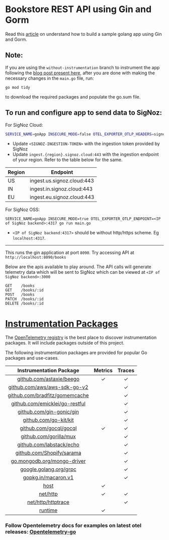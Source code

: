 # Bookstore REST API using Gin and Gorm

Read this [article](https://blog.logrocket.com/how-to-build-a-rest-api-with-golang-using-gin-and-gorm/) on understand how to build a sample golang app using Gin and Gorm.

## Note:
If you are using the `without-instrumentation` branch to instrument the app following the [blog post present here](https://signoz.io/opentelemetry/go/), after you are done with making the necessary changes in the `main.go` file, run:

```
go mod tidy
```
to download the required packages and populate the go.sum file. 


## To run and configure app to send data to SigNoz:

For SigNoz Cloud:

```bash
SERVICE_NAME=goApp INSECURE_MODE=false OTEL_EXPORTER_OTLP_HEADERS=signoz-access-token=<SIGNOZ-INGESTION-TOKEN> OTEL_EXPORTER_OTLP_ENDPOINT=ingest.{region}.signoz.cloud:443 go run main.go
```

- Update `<SIGNOZ-INGESTION-TOKEN>` with the ingestion token provided by SigNoz
- Update `ingest.{region}.signoz.cloud:443` with the ingestion endpoint of your region. Refer to the table below for the same.

| Region | Endpoint                   |
| ------ | -------------------------- |
| US     | ingest.us.signoz.cloud:443 |
| IN     | ingest.in.signoz.cloud:443 |
| EU     | ingest.eu.signoz.cloud:443 |

For SigNoz OSS:

```
SERVICE_NAME=goApp INSECURE_MODE=true OTEL_EXPORTER_OTLP_ENDPOINT=<IP of SigNoz backend>:4317 go run main.go
```

- `<IP of SigNoz backend:4317>` should be without http/https scheme. Eg `localhost:4317`.

---

This runs the gin application at port `8090`. Try accessing API at `http://localhost:8090/books`

Below are the apis available to play around. The API calls will generate telemetry data which will be sent to SigNoz which can be viewed at `<IP of SigNoz backend>:3000`

```
GET    /books                    
GET    /books/:id               
POST   /books                    
PATCH  /books/:id                
DELETE /books/:id                
```

# [Instrumentation Packages](https://github.com/open-telemetry/opentelemetry-go-contrib/blob/main/instrumentation/README.md#instrumentation-packages)

The [OpenTelemetry registry](https://opentelemetry.io/registry/) is the best place to discover instrumentation packages.
It will include packages outside of this project.

The following instrumentation packages are provided for popular Go packages and use-cases.

| Instrumentation Package | Metrics | Traces |
| :---------------------: | :-----: | :----: |
| [github.com/astaxie/beego](./github.com/astaxie/beego/otelbeego) | ✓ | ✓ |
| [github.com/aws/aws-sdk-go-v2](./github.com/aws/aws-sdk-go-v2/otelaws)|  | ✓ |
| [github.com/bradfitz/gomemcache](./github.com/bradfitz/gomemcache/memcache/otelmemcache) |  | ✓ |
| [github.com/emicklei/go-restful](./github.com/emicklei/go-restful/otelrestful) |  | ✓ |
| [github.com/gin-gonic/gin](./github.com/gin-gonic/gin/otelgin) |  | ✓ |
| [github.com/go-kit/kit](./github.com/go-kit/kit/otelkit) |  | ✓ |
| [github.com/gocql/gocql](./github.com/gocql/gocql/otelgocql) | ✓ | ✓ |
| [github.com/gorilla/mux](./github.com/gorilla/mux/otelmux) |  | ✓ |
| [github.com/labstack/echo](./github.com/labstack/echo/otelecho) |  | ✓ |
| [github.com/Shopify/sarama](./github.com/Shopify/sarama/otelsarama) |  | ✓ |
| [go.mongodb.org/mongo-driver](./go.mongodb.org/mongo-driver/mongo/otelmongo) |  | ✓ |
| [google.golang.org/grpc](./google.golang.org/grpc/otelgrpc) |  | ✓ |
| [gopkg.in/macaron.v1](./gopkg.in/macaron.v1/otelmacaron) |  | ✓ |
| [host](./host) | ✓ |  |
| [net/http](./net/http/otelhttp) | ✓ | ✓ |
| [net/http/httptrace](./net/http/httptrace/otelhttptrace) |  | ✓ |
| [runtime](./runtime) | ✓ |  |

### Follow Opentelemetry docs for examples on latest otel releases: [Opentelemetry-go](https://github.com/open-telemetry/opentelemetry-go/tree/main/exporters/otlp/otlptrace)
